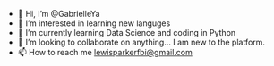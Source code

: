 - 👋 Hi, I’m @GabrielleYa
- 👀 I’m interested in learning new languges
- 🌱 I’m currently learning Data Science and coding in Python
- 💞️ I’m looking to collaborate on anything... I am new to the platform.
- 📫 How to reach me lewisparkerfbi@gmail.com

<!---
GabrielleYa/GabrielleYa is a ✨ special ✨ repository because its `README.md` (this file) appears on your GitHub profile.
You can click the Preview link to take a look at your changes.
--->
